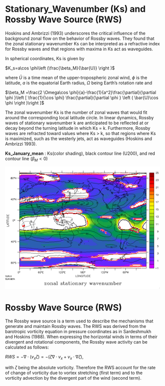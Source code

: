 # Stationary_Wavenumber (Ks) and Rossby Wave Source (RWS)

Hoskins and Ambrizzi (1993) underscores the critical influence of the background zonal flow on the behavior of Rossby waves. They found that the zonal stationary wavenumber Ks can be interpreted as a refractive index for Rossby waves and that regions with maxima in Ks act as waveguides.

In spherical coordinates, Ks is given by

$K_s=a\cos \phi\left (\frac{\beta_M}{\bar{U}} \right )$

where $\bar{U}$ is a time mean of the upper-tropospheric zonal wind, $\phi$ is the latitude, $a$ is the equatorial Earth radius, $\Omega$ being Earth’s rotation rate and

$\beta_M =\frac{2 \Omega\cos \phi}{a}-\frac{1}{a^2}\frac{\partial}{\partial \phi }\left [ \frac{1}{\cos \phi} \frac{\partial}{\partial \phi } \left ( \bar{U}\cos \phi \right )\right ]$

The zonal wavenumber Ks is the number of zonal waves that would fit around the corresponding local latitude circle. In linear dynamics, Rossby waves of stationary wavenumber k are anticipated to be reflected at or decay beyond the turning latitude in which Ks = k. Furthermore, Rossby waves are refracted toward values where Ks > k,  so that regions where Ks is maximized, such as the westerly jets, act as waveguides (Hoskins and Ambrizzi 1993). 

**Ks_January_mean** :
Ks(color shading), black contour line (U200), and red contour line ($\beta_M < 0$)
<p align="center">
  <img src="Ks_January_mean.png" width="700">
</p>


# Rossby Wave Source (RWS)

The Rossby wave source is a term used to describe the mechanisms that generate and maintain Rossby waves. The RWS was derived from the barotropic vorticity equation in pressure coordinates as in Sardeshmukh and Hoskins (1988). When expressing the horizontal winds in terms of their divergent and rotational components, the Rossby wave activity can be calculated as follows:

$RWS = -\nabla \cdot \left( {v}_x \zeta \right) = -\left( \zeta \nabla \cdot {v}_x + {v}_x \cdot \nabla \zeta \right)$,

with $\zeta$  being the absolute vorticity. Therefore the RWS account for the rate of change of vorticity due to vortex stretching (first term) and to the vorticity advection by the divergent part of the wind (second term).

